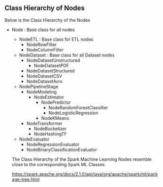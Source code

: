 ## Class Hierarchy of Nodes

Below is the Class Hierarchy of the Nodes

- Node : Base class for all nodes
  - NodeETL : Base class for ETL nodes
    - NodeRowFilter
    - NodeColumnFilter
  - NodeDataset : Base class for all Dataset nodes
    - NodeDatasetUnstructured
      - NodeDatasetPDF
    - NodeDatasetStructured
    - NodeDatasetCSV
    - NodeDatasetAvro
  - NodePipelineStage
    - NodeModeling
      - NodeEstimator
        - NodePredictor
          - NodeRandomForestClassifier
          - NodeLogisticRegression
        - NodeKMeans
    - NodeTransformer
       - NodeBucketizer
       - NodeHashingTF
  - NodeEvaluator
    - NodeRegressionEvaluator
    - NodeBinaryClassificationEvaluator
    
    
    
  The Class Hierarchy of the Spark Machine Learning Nodes resemble close to the corresponding Spark ML Classes.
  
  https://spark.apache.org/docs/2.1.0/api/java/org/apache/spark/ml/package-tree.html
  
  
